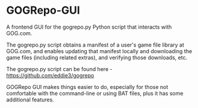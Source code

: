 # GOGRepo-GUI
A frontend GUI for the gogrepo.py Python script that interacts with GOG.com.

The gogrepo.py script obtains a manifest of a user's game file library at GOG.com, and enables updating that manifest locally and downloading the game files (including related extras), and verifying those downloads, etc.

The gogrepo.py script can be found here - https://github.com/eddie3/gogrepo

GOGRepo GUI makes things easier to do, especially for those not comfortable with the command-line or using BAT files, plus it has some additional features.
